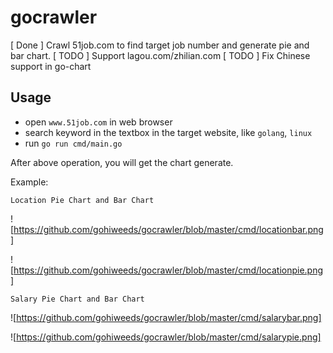 # gocrawler

[ Done ] Crawl 51job.com to find target job number and generate pie and bar chart.
[ TODO ] Support lagou.com/zhilian.com
[ TODO ] Fix Chinese support in go-chart

## Usage

* open `www.51job.com` in web browser
* search keyword in the textbox in the target website, like `golang`, `linux` 
* run `go run cmd/main.go`

After above operation, you will get the chart generate.

Example:
	
	Location Pie Chart and Bar Chart

![https://github.com/gohiweeds/gocrawler/blob/master/cmd/locationbar.png]

![https://github.com/gohiweeds/gocrawler/blob/master/cmd/locationpie.png]


	Salary Pie Chart and Bar Chart
![https://github.com/gohiweeds/gocrawler/blob/master/cmd/salarybar.png]


![https://github.com/gohiweeds/gocrawler/blob/master/cmd/salarypie.png]
